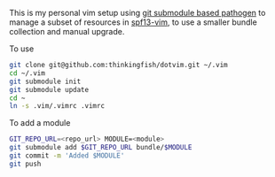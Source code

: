 This is my personal vim setup using [git submodule based pathogen](http://usevim.com/2012/03/01/using-pathogen-with-git-submodules/) to manage a subset of resources in [spf13-vim](https://github.com/spf13/spf13-vim), to use a smaller bundle collection and manual upgrade.

To use
```sh
git clone git@github.com:thinkingfish/dotvim.git ~/.vim
cd ~/.vim
git submodule init
git submodule update
cd ~
ln -s .vim/.vimrc .vimrc
```

To add a module
```sh
GIT_REPO_URL=<repo_url> MODULE=<module>
git submodule add $GIT_REPO_URL bundle/$MODULE
git commit -m 'Added $MODULE'
git push
```

